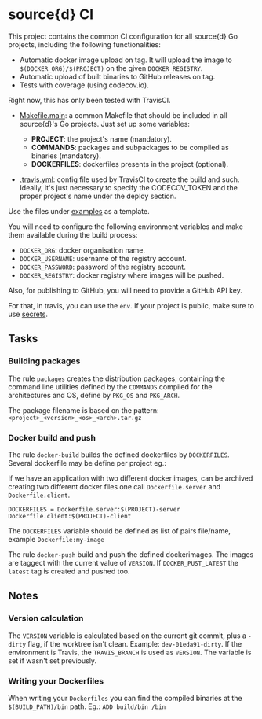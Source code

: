 # source{d} CI

This project contains the common CI configuration for all source{d} Go projects, including the following functionalities:

* Automatic docker image upload on tag. It will upload the image to `$(DOCKER_ORG)/$(PROJECT)` on the given `DOCKER_REGISTRY`.
* Automatic upload of built binaries to GitHub releases on tag.
* Tests with coverage (using codecov.io).

Right now, this has only been tested with TravisCI.

- [Makefile.main](https://github.com/src-d/ci/tree/master/examples/Makefile.main): a common Makefile that should be included in all source{d}'s Go projects. Just set up some variables:
  - **PROJECT**: the project's name (mandatory).
  - **COMMANDS**: packages and subpackages to be compiled as binaries (mandatory).
  - **DOCKERFILES**: dockerfiles presents in the project (optional).

- [.travis.yml](https://github.com/src-d/ci/tree/master/examples/.travis.yml): config file used by TravisCI to create the build and such. Ideally, it's just necessary to specify the CODECOV_TOKEN and the proper project's name under the deploy section.

Use the files under [examples](https://github.com/src-d/ci/tree/master/examples) as a template.

You will need to configure the following environment variables and make them available during the build process:

* `DOCKER_ORG`: docker organisation name.
* `DOCKER_USERNAME`: username of the registry account.
* `DOCKER_PASSWORD`: password of the registry account.
* `DOCKER_REGISTRY`: docker registry where images will be pushed.

Also, for publishing to GitHub, you will need to provide a GitHub API key.

For that, in travis, you can use the `env`. If your project is public, make sure to use [secrets](https://docs.travis-ci.com/user/encryption-keys/).

## Tasks

### Building packages

The rule `packages` creates the distribution packages, containing the command
line utilities defined by the `COMMANDS` compiled for the architectures and
OS, define by `PKG_OS` and `PKG_ARCH`.

The package filename is based on the pattern: `<project>_<version>_<os>_<arch>.tar.gz`

### Docker build and push

The rule `docker-build` builds the defined dockerfiles by `DOCKERFILES`. Several
dockerfile may be define per project eg.:

If we have an application with two different docker images, can be archived
creating two different docker files one call `Dockerfile.server` and
`Dockerfile.client`.

```
DOCKERFILES = Dockerfile.server:$(PROJECT)-server Dockerfile.client:$(PROJECT)-client
```

The `DOCKERFILES` variable should be defined as list of pairs file/name, example `Dockerfile:my-image`

The rule `docker-push` build and push the defined dockerimages. The images are
taggect with the current value of `VERSION`. If `DOCKER_PUST_LATEST` the `latest`
tag is created and pushed too.

## Notes

### Version calculation

The `VERSION` variable is calculated based on the current git commit, plus a
`-dirty` flag, if the worktree isn't clean. Example: `dev-01eda91-dirty`. If the
environment is Travis, the `TRAVIS_BRANCH` is used as `VERSION`. The variable is
set if wasn't set previously.

### Writing your Dockerfiles

When writing your `Dockerfiles` you can find the compiled binaries at the
`$(BUILD_PATH)/bin` path. Eg.: `ADD build/bin /bin`
